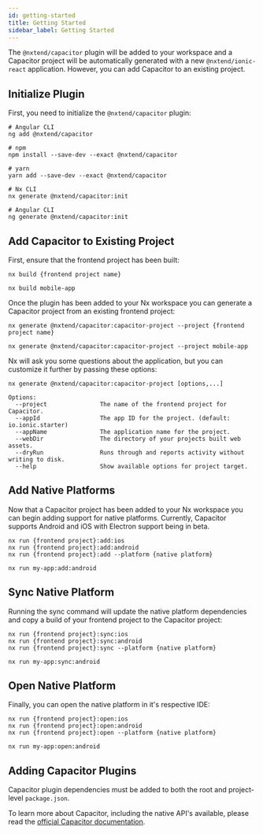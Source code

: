 ```yaml
---
id: getting-started
title: Getting Started
sidebar_label: Getting Started
---
```


The `@nxtend/capacitor` plugin will be added to your workspace and a Capacitor project will be automatically generated with a new `@nxtend/ionic-react` application. However, you can add Capacitor to an existing project.

## Initialize Plugin

First, you need to initialize the `@nxtend/capacitor` plugin:

```
# Angular CLI
ng add @nxtend/capacitor
```

```
# npm
npm install --save-dev --exact @nxtend/capacitor

# yarn
yarn add --save-dev --exact @nxtend/capacitor

# Nx CLI
nx generate @nxtend/capacitor:init

# Angular CLI
ng generate @nxtend/capacitor:init
```

## Add Capacitor to Existing Project

First, ensure that the frontend project has been built:

```
nx build {frontend project name}

nx build mobile-app
```

Once the plugin has been added to your Nx workspace you can generate a Capacitor project from an existing frontend project:

```
nx generate @nxtend/capacitor:capacitor-project --project {frontend project name}

nx generate @nxtend/capacitor:capacitor-project --project mobile-app
```

Nx will ask you some questions about the application, but you can customize it further by passing these options:

```
nx generate @nxtend/capacitor:capacitor-project [options,...]

Options:
  --project               The name of the frontend project for Capacitor.
  --appId                 The app ID for the project. (default: io.ionic.starter)
  --appName               The application name for the project.
  --webDir                The directory of your projects built web assets.
  --dryRun                Runs through and reports activity without writing to disk.
  --help                  Show available options for project target.
```

## Add Native Platforms

Now that a Capacitor project has been added to your Nx workspace you can begin adding support for native platforms. Currently, Capacitor supports Android and iOS with Electron support being in beta.

```
nx run {frontend project}:add:ios
nx run {frontend project}:add:android
nx run {frontend project}:add --platform {native platform}

nx run my-app:add:android
```

## Sync Native Platform

Running the sync command will update the native platform dependencies and copy a build of your frontend project to the Capacitor project:

```
nx run {frontend project}:sync:ios
nx run {frontend project}:sync:android
nx run {frontend project}:sync --platform {native platform}

nx run my-app:sync:android
```

## Open Native Platform

Finally, you can open the native platform in it's respective IDE:

```
nx run {frontend project}:open:ios
nx run {frontend project}:open:android
nx run {frontend project}:open --platform {native platform}

nx run my-app:open:android
```

## Adding Capacitor Plugins

Capacitor plugin dependencies must be added to both the root and project-level `package.json`.

To learn more about Capacitor, including the native API's available, please read the [official Capacitor documentation](https://capacitorjs.com/docs).
